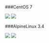
###CentOS 7

[![](https://images.microbadger.com/badges/image/yuhisa/arks-squid-automated.svg)](https://microbadger.com/images/yuhisa/arks-squid-automated "Get your own image badge on microbadger.com")
[![](https://images.microbadger.com/badges/version/yuhisa/arks-squid-automated.svg)](https://microbadger.com/images/yuhisa/arks-squid-automated "Get your own version badge on microbadger.com")

###AlpineLinux 3.4

[![](https://images.microbadger.com/badges/image/yuhisa/arks-squid-automated:latest-alpine.svg)](https://microbadger.com/images/yuhisa/arks-squid-automated:latest-alpine "Get your own image badge on microbadger.com")
[![](https://images.microbadger.com/badges/version/yuhisa/arks-squid-automated:latest-alpine.svg)](https://microbadger.com/images/yuhisa/arks-squid-automated:latest-alpine "Get your own version badge on microbadger.com")
